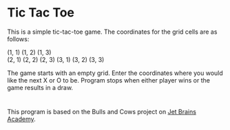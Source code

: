 # Tic Tac Toe

This is a simple tic-tac-toe game. The coordinates for the grid cells are as follows:

(1, 1) (1, 2) (1, 3) <br />
(2, 1) (2, 2) (2, 3)
(3, 1) (3, 2) (3, 3)

The game starts with an empty grid. Enter the coordinates where you would like the next X or O to be.
Program stops when either player wins or the game results in a draw.

#

This program is based on the Bulls and Cows project on [Jet Brains Academy](https://hyperskill.org).
